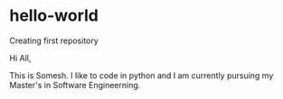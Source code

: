# hello-world
Creating first repository

Hi All,

This is Somesh. I like to code in python and I am currently pursuing my Master's in Software Engineerning.
